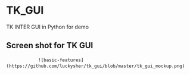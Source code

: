 # TK_GUI
TK INTER GUI in Python for demo


Screen shot for TK GUI
----------------------
                ![basic-features](https://github.com/luckysher/tk_gui/blob/master/tk_gui_mockup.png)
